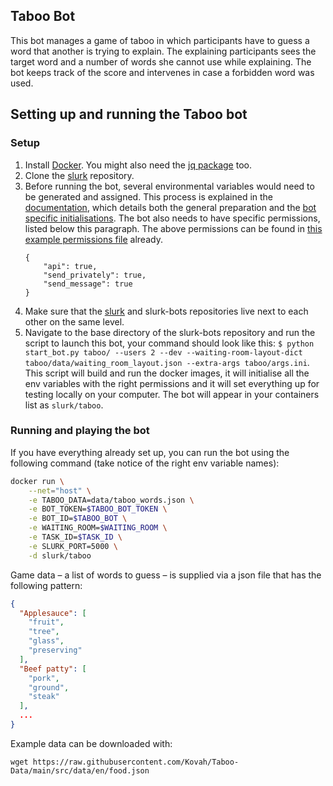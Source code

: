 ## Taboo Bot

This bot manages a game of taboo in which participants have to guess a word that another is trying to explain. The explaining participants sees the target word and a number of words she cannot use while explaining. The bot keeps track of the score and intervenes in case a forbidden word was used.

## Setting up and running the Taboo bot

### Setup

1. Install [Docker](https://docs.docker.com/get-docker/). You might also need the [jq package](https://stedolan.github.io/jq/download/) too.
2. Clone the [slurk](https://github.com/clp-research/slurk) repository.
3. Before running the bot, several environmental variables would need to be generated and assigned. This process is explained in the [documentation](https://clp-research.github.io/slurk/slurk_gettingstarted.html), which details both the general preparation and the [bot specific initialisations](https://clp-research.github.io/slurk/slurk_gettingstarted.html#chatting-with-a-bot). The bot also needs to have specific permissions, listed below this paragraph. The above permissions can be found in [this example permissions file](https://github.com/clp-research/slurk-bots/blob/master/taboo/data/taboo_bot_permissions.json) already.
    ```
    {
        "api": true,
        "send_privately": true,
        "send_message": true
    }
    ```
4. Make sure that the [slurk](https://github.com/clp-research/slurk) and slurk-bots repositories live next to each other on the same level.
5. Navigate to the base directory of the slurk-bots repository and run the script to launch this bot, your command should look like this:
 ```$ python start_bot.py taboo/ --users 2 --dev --waiting-room-layout-dict taboo/data/waiting_room_layout.json --extra-args taboo/args.ini```.
 This script will build and run the docker images, it will initialise all the env variables with the right permissions and it will set everything up for testing locally on your computer. The bot will appear in your containers list as ```slurk/taboo```.

### Running and playing the bot

If you have everything already set up, you can run the bot using the following command (take notice of the right env variable names):    
```bash
docker run \
    --net="host" \
    -e TABOO_DATA=data/taboo_words.json \
    -e BOT_TOKEN=$TABOO_BOT_TOKEN \
    -e BOT_ID=$TABOO_BOT \
    -e WAITING_ROOM=$WAITING_ROOM \
    -e TASK_ID=$TASK_ID \
    -e SLURK_PORT=5000 \
    -d slurk/taboo
```

Game data – a list of words to guess – is supplied via a json file that has the following pattern:

```json
{
  "Applesauce": [
    "fruit",
    "tree",
    "glass",
    "preserving"
  ],
  "Beef patty": [
    "pork",
    "ground",
    "steak"
  ],
  ...
}
```

Example data can be downloaded with:

```shell
wget https://raw.githubusercontent.com/Kovah/Taboo-Data/main/src/data/en/food.json
```
